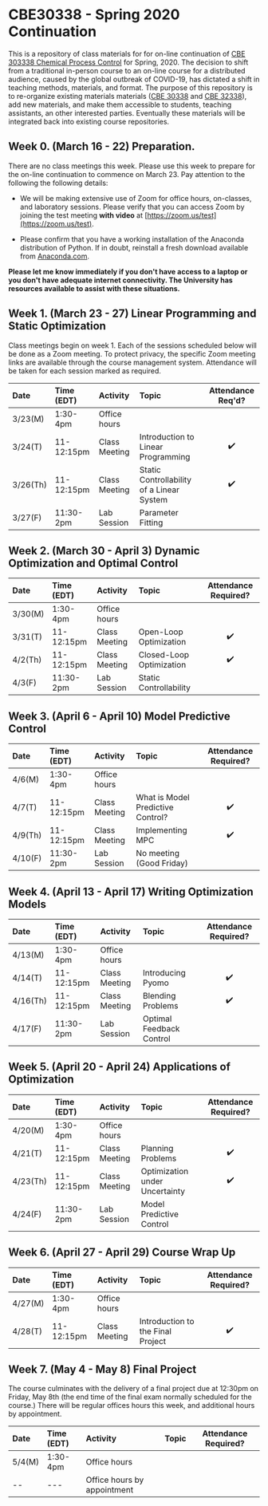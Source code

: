 # CBE30338 - Spring 2020 Continuation

This is a repository of class materials for for on-line continuation of [CBE 303338 Chemical Process Control](http://jckantor.github.io/CBE30338/) for Spring, 2020. The decision to shift from a traditional in-person course to an on-line course for a distributed audience, caused by the global outbreak of COVID-19, has dictated a shift in teaching methods, materials, and format. The purpose of this repository is to re-organize existing materials materials ([CBE 30338](http://jckantor.github.io/CBE30338/) and [CBE 32338](https://jckantor.github.io/CBE32338/)), add new materials,  and make them accessible to students, teaching assistants, an other interested parties. Eventually these materials will be integrated back into existing course repositories.

## Week 0. (March 16 - 22) Preparation.

There are no class meetings this week. Please use this week to prepare for the on-line continuation to commence on March 23. Pay attention to the following the following details:

* We will be making extensive use of Zoom for office hours, on-classes, and laboratory sessions. Please verify that you can access Zoom by joining the test meeting **with video** at [https://zoom.us/test](https://zoom.us/test). 

* Please confirm that you have a working installation of the Anaconda distribution of Python. If in doubt, reinstall a fresh download available from [Anaconda.com](https://www.anaconda.com/).

**Please let me know immediately if you don't have access to a laptop or you don't have adequate internet connectivity. The University has resources available to assist with these situations.**

## Week 1. (March 23 - 27) Linear Programming and Static Optimization

Class meetings begin on week 1. Each of the sessions scheduled below will be done as a Zoom meeting. To protect privacy, the specific Zoom meeting links are available through the course management system. Attendance will be taken for each session marked as required.

| Date | Time (EDT) | Activity | Topic | Attendance Req'd? |
| :--  | :--  | :------  | :--- | :---: |
| 3/23(M) | 1:30-4pm | Office hours | | 
| 3/24(T) | 11-12:15pm | Class Meeting | Introduction to Linear Programming | :heavy_check_mark:|
| 3/26(Th) | 11-12:15pm | Class Meeting | Static Controllability of a Linear System | :heavy_check_mark: |
| 3/27(F) | 11:30-2pm | Lab Session | Parameter Fitting |

## Week 2. (March 30 - April 3) Dynamic Optimization and Optimal Control

| Date | Time (EDT) | Activity | Topic | Attendance Required? |
| :--  | :--  | :------  | :--- | :---: |
| 3/30(M) | 1:30-4pm | Office hours | | 
| 3/31(T) | 11-12:15pm | Class Meeting | Open-Loop Optimization | :heavy_check_mark:|
| 4/2(Th) | 11-12:15pm | Class Meeting | Closed-Loop Optimization | :heavy_check_mark: |
| 4/3(F) | 11:30-2pm | Lab Session | Static Controllability |

## Week 3. (April 6 - April 10) Model Predictive Control

| Date | Time (EDT) | Activity | Topic | Attendance Required? |
| :--  | :--  | :------  | :--- | :---: |
| 4/6(M) | 1:30-4pm | Office hours | | 
| 4/7(T) | 11-12:15pm | Class Meeting | What is Model Predictive Control?  | :heavy_check_mark:|
| 4/9(Th) | 11-12:15pm | Class Meeting | Implementing MPC | :heavy_check_mark: |
| 4/10(F) | 11:30-2pm | Lab Session | No meeting (Good Friday) |

## Week 4. (April 13 - April 17) Writing Optimization Models

| Date | Time (EDT) | Activity | Topic | Attendance Required? |
| :--  | :--  | :------  | :--- | :---: |
| 4/13(M) | 1:30-4pm | Office hours | | 
| 4/14(T) | 11-12:15pm | Class Meeting | Introducing Pyomo | :heavy_check_mark:|
| 4/16(Th) | 11-12:15pm | Class Meeting | Blending Problems | :heavy_check_mark: |
| 4/17(F) | 11:30-2pm | Lab Session | Optimal Feedback Control |

## Week 5. (April 20 - April 24) Applications of Optimization

| Date | Time (EDT) | Activity | Topic | Attendance Required? |
| :--  | :--  | :------  | :--- | :---: |
| 4/20(M) | 1:30-4pm | Office hours | | 
| 4/21(T) | 11-12:15pm | Class Meeting | Planning Problems | :heavy_check_mark:|
| 4/23(Th) | 11-12:15pm | Class Meeting | Optimization under Uncertainty | :heavy_check_mark: |
| 4/24(F) | 11:30-2pm | Lab Session | Model Predictive Control |

## Week 6. (April 27 - April 29) Course Wrap Up

| Date | Time (EDT) | Activity | Topic | Attendance Required? |
| :--  | :--  | :------  | :--- | :---: |
| 4/27(M) | 1:30-4pm | Office hours | | 
| 4/28(T) | 11-12:15pm | Class Meeting | Introduction to the Final Project | :heavy_check_mark:|


## Week 7. (May 4 - May 8) Final Project

The course culminates with the delivery of a final project due at 12:30pm on Friday, May 8th (the end time of the final exam normally scheduled for the course.) There will be regular offices hours this week, and additional hours by appointment.

| Date | Time (EDT) | Activity | Topic | Attendance Required? |
| :--  | :--  | :------  | :--- | :---: |
| 5/4(M) | 1:30-4pm | Office hours | |
| -- | --- | Office hours by appointment |

